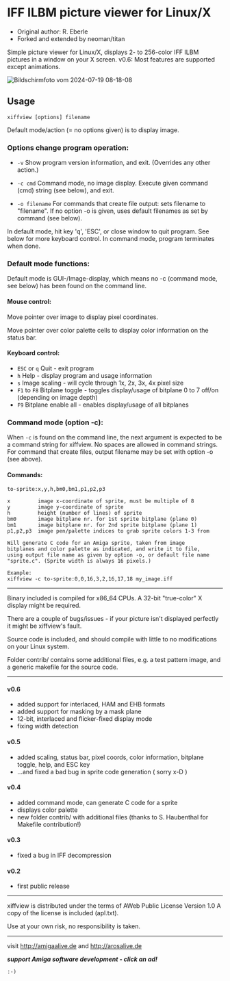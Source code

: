 # IFF ILBM picture viewer for Linux/X

- Original author: R. Eberle
- Forked and extended by neoman/titan

Simple picture viewer for Linux/X, displays 2- to 256-color
IFF ILBM pictures in a window on your X screen. v0.6: Most features are supported except animations.

![Bildschirmfoto vom 2024-07-19 08-18-08](https://github.com/user-attachments/assets/767a7cc0-f455-4f8c-83cc-425d88fb812f)

## Usage

    xiffview [options] filename

Default mode/action (= no options given) is to display image.

### Options change program operation:

- `-v` Show program version information, and exit. (Overrides any other action.)

- `-c cmd` Command mode, no image display. Execute given command (cmd) string (see below), and exit.

- `-o filename` For commands that create file output: sets filename to "filename". If no option -o is given, uses default filenames as set by command (see below).

In default mode, hit key 'q', 'ESC', or close window to quit program.
See below for more keyboard control.
In command mode, program terminates when done.

### Default mode functions:

Default mode is GUI-/Image-display, which means no -c (command mode, see
    below) has been found on the command line.

#### Mouse control:

Move pointer over image to display pixel coordinates.

Move pointer over color palette cells to display color information
on the status bar.

#### Keyboard control:

- `ESC` or `q`      Quit - exit program
- `h`             Help - display program and usage information
- `s`             Image scaling - will cycle through 1x, 2x, 3x, 4x pixel size
- `F1` to `F8`      Bitplane toggle - toggles display/usage of bitplane 0 to 7
	              off/on (depending on image depth)
- `F9`            Bitplane enable all - enables display/usage of all bitplanes


### Command mode (option -c):

When `-c` is found on the command line, the next argument is expected to be a
command string for xiffview. No spaces are allowed in command strings. For
command that create files, output filename may be set with option -o (see above).

#### Commands:

`to-sprite:x,y,h,bm0,bm1,p1,p2,p3`

    x         image x-coordinate of sprite, must be multiple of 8
    y         image y-coordinate of sprite
    h         height (number of lines) of sprite
    bm0       image bitplane nr. for 1st sprite bitplane (plane 0)
    bm1       image bitplane nr. for 2nd sprite bitplane (plane 1)
    p1,p2,p3  image pen/palette indices to grab sprite colors 1-3 from

    Will generate C code for an Amiga sprite, taken from image
    bitplanes and color palette as indicated, and write it to file,
    using output file name as given by option -o, or default file name
    "sprite.c". (Sprite width is always 16 pixels.)

    Example:
    xiffview -c to-sprite:0,0,16,3,2,16,17,18 my_image.iff

---

Binary included is compiled for x86_64 CPUs.
A 32-bit "true-color" X display might be required.

There are a couple of bugs/issues - if your picture isn't
displayed perfectly it might be xiffview's fault.

Source code is included, and should compile with little to
no modifications on your Linux system.

Folder contrib/ contains some additional files, e.g. a test
pattern image, and a generic makefile for the source code.

---

#### v0.6
- added support for interlaced, HAM and EHB formats
- added support for masking by a mask plane
- 12-bit, interlaced and flicker-fixed display mode
- fixing width detection

#### v0.5
- added scaling, status bar, pixel coords, color information,  bitplane toggle, help, and ESC key
- ...and fixed a bad bug in sprite code generation ( sorry x-D )

#### v0.4
- added command mode, can generate C code for a sprite
- displays color palette
- new folder contrib/ with additional files (thanks to S. Haubenthal for Makefile contribution!)

#### v0.3
- fixed a bug in IFF decompression

#### v0.2
- first public release

---

xiffview is distributed under the terms of
AWeb Public License Version 1.0
A copy of the license is included (apl.txt).

Use at your own risk, no responsibility is taken.

---

visit http://amigaalive.de and http://arosalive.de

***support Amiga software development - click an ad!***

    :-)
